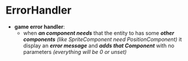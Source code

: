 # ErrorHandler
- **game error handler**: 
  - when ***an component needs*** that the entity to has some ***other components*** _(like SpriteComponent need PositionComponent)_ it display an ***error message*** and ***adds that Component*** with no parameters _(everything will be 0 or unset)_
